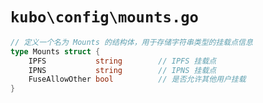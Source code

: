 # `kubo\config\mounts.go`

```go
// 定义一个名为 Mounts 的结构体，用于存储字符串类型的挂载点信息
type Mounts struct {
    IPFS           string        // IPFS 挂载点
    IPNS           string        // IPNS 挂载点
    FuseAllowOther bool          // 是否允许其他用户挂载
}
```
